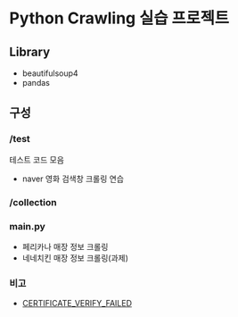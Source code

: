 # Python Crawling 실습 프로젝트

## Library
- beautifulsoup4
- pandas

## 구성
### /__test__
테스트 코드 모음
- naver 영화 검색창 크롤링 연습

### /collection

### main.py
- 페리카나 매장 정보 크롤링
- 네네치킨 매장 정보 크롤링(과제)

### 비고
- [CERTIFICATE_VERIFY_FAILED](https://devlog.jwgo.kr/2018/04/13/how-to-unverified-ssl-in-django/)
